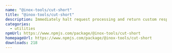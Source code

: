 ```yaml
---
name: "@inox-tools/cut-short"
title: "@inox-tools/cut-short"
description: Immediately halt request processing and return custom responses effortlessly.
categories:
  - utilities
npmUrl: https://www.npmjs.com/package/@inox-tools/cut-short
homepageUrl: https://www.npmjs.com/package/@inox-tools/cut-short
downloads: 218
---
```

